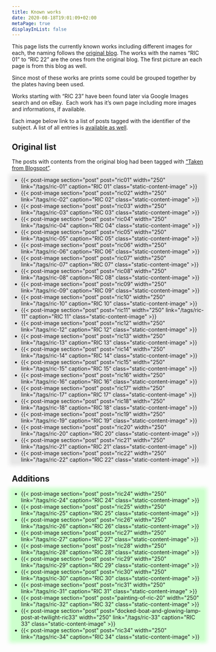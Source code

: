 ```yaml
---
title: Known works
date: 2020-08-18T19:01:09+02:00
metaPage: true
displayInList: false
---
```

This page lists the currently known works including different images for each, the naming follows the [original blog](http://ric-unknownartist.blogspot.com/). The works with the names “RIC 01” to “RIC 22” are the ones from the original blog. The first picture an each page is from this blog as well.

Since most of these works are prints some could be grouped together by the plates having been used.

Works starting with “RIC 23” have been found later via Google Images search and on eBay.  Each work has it’s own page including more images and informations, if available.

Each image below link to a list of posts tagged with the identifier of the subject. A list of all entries is [available as well](/tags/Ric).

Original list
-------------

The posts with contents from the original blog had been tagged with [“Taken from Blogspot”](/tags/Taken-from-Blogspot).



<ul class="preview-image-list" style="background: #e6e6e6; box-shadow: 0px 0px 10px 7px #e6e6e6;">

<li>{{< post-image section="post" post="ric01" width="250" link="/tags/ric-01" caption="RIC 01" class="static-content-image" >}}</li>

<li>{{< post-image section="post" post="ric02" width="250" link="/tags/ric-02" caption="RIC 02" class="static-content-image" >}}</li>

<li>{{< post-image section="post" post="ric03" width="250" link="/tags/ric-03" caption="RIC 03" class="static-content-image" >}}</li>

<li>{{< post-image section="post" post="ric04" width="250" link="/tags/ric-04" caption="RIC 04" class="static-content-image" >}}</li>

<li>{{< post-image section="post" post="ric05" width="250" link="/tags/ric-05" caption="RIC 05" class="static-content-image" >}}</li>

<li>{{< post-image section="post" post="ric06" width="250" link="/tags/ric-06" caption="RIC 06" class="static-content-image" >}}</li>

<li>{{< post-image section="post" post="ric07" width="250" link="/tags/ric-07" caption="RIC 07" class="static-content-image" >}}</li>

<li>{{< post-image section="post" post="ric08" width="250" link="/tags/ric-08" caption="RIC 08" class="static-content-image" >}}</li>

<li>{{< post-image section="post" post="ric09" width="250" link="/tags/ric-09" caption="RIC 09" class="static-content-image" >}}</li>

<li>{{< post-image section="post" post="ric10" width="250" link="/tags/ric-10" caption="RIC 10" class="static-content-image" >}}</li>

<li>{{< post-image section="post" post="ric11" width="250" link="/tags/ric-11" caption="RIC 11" class="static-content-image" >}}</li>

<li>{{< post-image section="post" post="ric12" width="250" link="/tags/ric-12" caption="RIC 12" class="static-content-image" >}}</li>

<li>{{< post-image section="post" post="ric13" width="250" link="/tags/ric-13" caption="RIC 13" class="static-content-image" >}}</li>

<li>{{< post-image section="post" post="ric14" width="250" link="/tags/ric-14" caption="RIC 14" class="static-content-image" >}}</li>

<li>{{< post-image section="post" post="ric15" width="250" link="/tags/ric-15" caption="RIC 15" class="static-content-image" >}}</li>

<li>{{< post-image section="post" post="ric16" width="250" link="/tags/ric-16" caption="RIC 16" class="static-content-image" >}}</li>

<li>{{< post-image section="post" post="ric17" width="250" link="/tags/ric-17" caption="RIC 17" class="static-content-image" >}}</li>

<li>{{< post-image section="post" post="ric18" width="250" link="/tags/ric-18" caption="RIC 18" class="static-content-image" >}}</li>

<li>{{< post-image section="post" post="ric19" width="250" link="/tags/ric-19" caption="RIC 19" class="static-content-image" >}}</li>

<li>{{< post-image section="post" post="ric20" width="250" link="/tags/ric-20" caption="RIC 20" class="static-content-image" >}}</li>

<li>{{< post-image section="post" post="ric21" width="250" link="/tags/ric-21" caption="RIC 21" class="static-content-image" >}}</li>

<li>{{< post-image section="post" post="ric22" width="250" link="/tags/ric-22" caption="RIC 22" class="static-content-image" >}}</li>

</ul>

Additions
---------
<ul class="preview-image-list" style="background: #ccffcc; box-shadow: 0px 0px 10px 7px #ccffcc;">

<li>{{< post-image section="post" post="ric24" width="250" link="/tags/ric-24" caption="RIC 24" class="static-content-image" >}}</li>

<li>{{< post-image section="post" post="ric25" width="250" link="/tags/ric-25" caption="RIC 25" class="static-content-image" >}}</li>

<li>{{< post-image section="post" post="ric26" width="250" link="/tags/ric-26" caption="RIC 26" class="static-content-image" >}}</li>

<li>{{< post-image section="post" post="ric27" width="250" link="/tags/ric-27" caption="RIC 27" class="static-content-image" >}}</li>

<li>{{< post-image section="post" post="ric28" width="250" link="/tags/ric-28" caption="RIC 28" class="static-content-image" >}}</li>

<li>{{< post-image section="post" post="ric29" width="250" link="/tags/ric-29" caption="RIC 29" class="static-content-image" >}}</li>

<li>{{< post-image section="post" post="ric30" width="250" link="/tags/ric-30" caption="RIC 30" class="static-content-image" >}}</li>

<li>{{< post-image section="post" post="ric31" width="250" link="/tags/ric-31" caption="RIC 31" class="static-content-image" >}}</li>

<li>{{< post-image section="post" post="painting-of-ric-20" width="250" link="/tags/ric-32" caption="RIC 32" class="static-content-image" >}}</li>

<li>{{< post-image section="post" post="docked-boat-and-glowing-lamp-post-at-twilight-ric33" width="250" link="/tags/ric-33" caption="RIC 33" class="static-content-image" >}}</li>

<li>{{< post-image section="post" post="ric34" width="250" link="/tags/ric-34" caption="RIC 34" class="static-content-image" >}}</li>

</ul>
